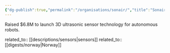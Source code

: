 ```yaml
---
{"dg-publish":true,"permalink":"/organisations/sonair/","title":"Sonair"}
---
```



Raised $6.8M to launch 3D ultrasonic sensor technology for autonomous robots.

related_to:: [[descriptions/sensors\|sensors]]
related_to:: [[digests/norway\|Norway]]
